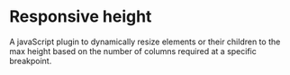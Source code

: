 # Responsive height

A javaScript plugin to dynamically resize elements or their children to the max height based on the number of columns required at a specific breakpoint.
